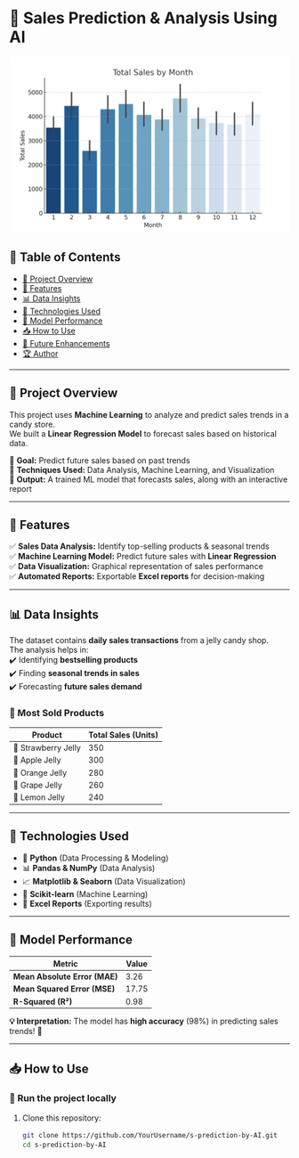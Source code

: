 
# 🛒 Sales Prediction & Analysis Using AI  
![Sales Analysis](sales_by_month_en.png)
## 📌 Table of Contents  
- [📌 Project Overview](#-project-overview)  
- [🚀 Features](#-features)  
- [📊 Data Insights](#-data-insights)  
- [🔧 Technologies Used](#-technologies-used)  
- [🎯 Model Performance](#-model-performance)  
- [📥 How to Use](#-how-to-use)  
- [🚀 Future Enhancements](#-future-enhancements)  
- [🏆 Author](#-author)  

---

## 📌 Project Overview  
This project uses **Machine Learning** to analyze and predict sales trends in a candy store.  
We built a **Linear Regression Model** to forecast sales based on historical data.  

🔹 **Goal:** Predict future sales based on past trends  
🔹 **Techniques Used:** Data Analysis, Machine Learning, and Visualization  
🔹 **Output:** A trained ML model that forecasts sales, along with an interactive report  

---

## 🚀 Features  
✅ **Sales Data Analysis:** Identify top-selling products & seasonal trends  
✅ **Machine Learning Model:** Predict future sales with **Linear Regression**  
✅ **Data Visualization:** Graphical representation of sales performance  
✅ **Automated Reports:** Exportable **Excel reports** for decision-making  

---

## 📊 Data Insights  
The dataset contains **daily sales transactions** from a jelly candy shop.  
The analysis helps in:  
✔️ Identifying **bestselling products**  
✔️ Finding **seasonal trends in sales**  
✔️ Forecasting **future sales demand**  

### **🔹 Most Sold Products**
| Product | Total Sales (Units) |
|---------|---------------------|
| 🍓 Strawberry Jelly | 350 |
| 🍏 Apple Jelly | 300 |
| 🍊 Orange Jelly | 280 |
| 🍇 Grape Jelly | 260 |
| 🍋 Lemon Jelly | 240 |

---

## 🔧 Technologies Used  
- 🐍 **Python** (Data Processing & Modeling)  
- 📊 **Pandas & NumPy** (Data Analysis)  
- 📈 **Matplotlib & Seaborn** (Data Visualization)  
- 🤖 **Scikit-learn** (Machine Learning)  
- 📝 **Excel Reports** (Exporting results)  

---

## 🎯 Model Performance  
| Metric | Value |
|--------|-------|
| **Mean Absolute Error (MAE)** | 3.26 |
| **Mean Squared Error (MSE)** | 17.75 |
| **R-Squared (R²)** | 0.98 |

**💡 Interpretation:** The model has **high accuracy** (98%) in predicting sales trends! 🚀  

---

## 📥 How to Use  
### **🔹 Run the project locally**  
1. Clone this repository:  
   ```bash
   git clone https://github.com/YourUsername/s-prediction-by-AI.git
   cd s-prediction-by-AI
